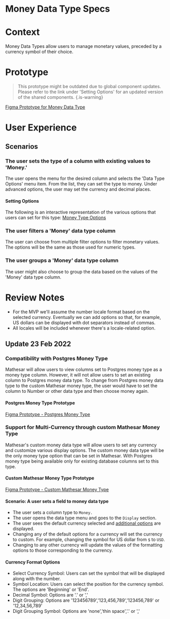 # Money Data Type Specs

# Context

Money Data Types allow users to manage monetary values, preceded by a currency symbol of their choice.

# Prototype

> This prototype might be outdated due to global component updates. Please refer to the link under 'Setting Options' for an updated version of the shared components.
{.is-warning}

[Figma Prototype for Money Data Type](https://www.figma.com/proto/Uaf1ntcldzK2U41Jhw6vS2/Mathesar-MVP?page-id=3380%3A23047&node-id=3380%3A23048&viewport=-1070%2C505%2C0.4795173108577728&scaling=contain&starting-point-node-id=3380%3A23048)

# User Experience

## Scenarios

### The user sets the type of a column with existing values to 'Money.'

The user opens the menu for the desired column and selects the 'Data Type Options' menu item. From the list, they can set the type to money. Under advanced options, the user may set the currency and decimal places.

#### Setting Options

The following is an interactive representation of the various options that users can set for this type:
[Money Type Options](https://www.figma.com/proto/Uaf1ntcldzK2U41Jhw6vS2/Mathesar-MVP?page-id=4260%3A37440&node-id=4270%3A40881&viewport=324%2C48%2C0.21&scaling=contain&starting-point-node-id=4270%3A40881&show-proto-sidebar=1)

### The user filters a 'Money' data type column

The user can choose from multiple filter options to filter monetary values. The options will be the same as those used for numeric types.

### The user groups a 'Money' data type column

The user might also choose to group the data based on the values of the 'Money' data type column.

# Review Notes

- For the MVP we'll assume the number locale format based on the selected currency. Eventually we can add options so that, for example, US dollars can be displayed with dot separators instead of commas. 
- All locales will be included whenever there's a locale-related option.

## Update 23 Feb 2022

### Compatibility with Postgres Money Type

Mathesar will allow users to view columns set to Postgres money type as a money type column. However, it will not allow users to set an existing column to Postgres money data type. To change from Postgres money data type to the custom Mathesar money type, the user would have to set the column to Number or other data type and then choose money again.

#### Postgres Money Type Prototype

[Figma Prototype - Postgres Money Type](https://www.figma.com/proto/Uaf1ntcldzK2U41Jhw6vS2/Mathesar-MVP?page-id=7552%3A83433&node-id=7646%3A84762&viewport=241%2C48%2C0.33&scaling=contain)

### Support for Multi-Currency through custom Mathesar Money Type

Mathesar's custom money data type will allow users to set any currency and customize various display options. The custom money data type will be the only money type option that can be set in Mathesar. With Postgres money type being available only for existing database columns set to this type.

#### Custom Mathesar Money Type Prototype

[Figma Prototype - Custom Mathesar Money Type](https://www.figma.com/proto/Uaf1ntcldzK2U41Jhw6vS2/Mathesar-MVP?page-id=7552%3A83433&node-id=7590%3A84021&viewport=241%2C48%2C0.46&scaling=contain)

#### Scenario: A user sets a field to money data type

- The user sets a column type to `Money.`
- The user opens the data type menu and goes to the `Display` section.
- The user sees the default currency selected and [additional options](#currency_format_options) are displayed.
- Changing any of the default options for a currency will set the currency to custom. For example, changing the symbol for US dollar from `$` to `USD`.
- Changing to any other currency will update the values of the formatting options to those corresponding to the currency.

#### Currency Format Options

- Select Currency Symbol: Users can set the symbol that will be displayed along with the number.
- Symbol Location: Users can select the position for the currency symbol. The options are 'Beginning' or 'End'.
- Decimal Symbol: Options are '.' or ','
- Digit Grouping: Options are '123456789','123,456,789','123456,789' or '12,34,56,789'
- Digit Grouping Symbol: Options are 'none','thin space','.' or ','
